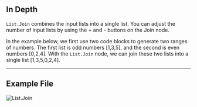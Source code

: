 ## In Depth
`List.Join` combines the input lists into a single list. You can adjust the number of input lists by using the + and - buttons on the Join node.

In the example below, we first use two code blocks to generate two ranges of numbers. The first list is odd numbers [1,3,5], and the second is even numbers [0,2,4]. With the `List.Join` node, we can join these two lists into a single list [1,3,5,0,2,4].

___
## Example File

![List.Join](./DSCore.List.Join_img.jpg)
